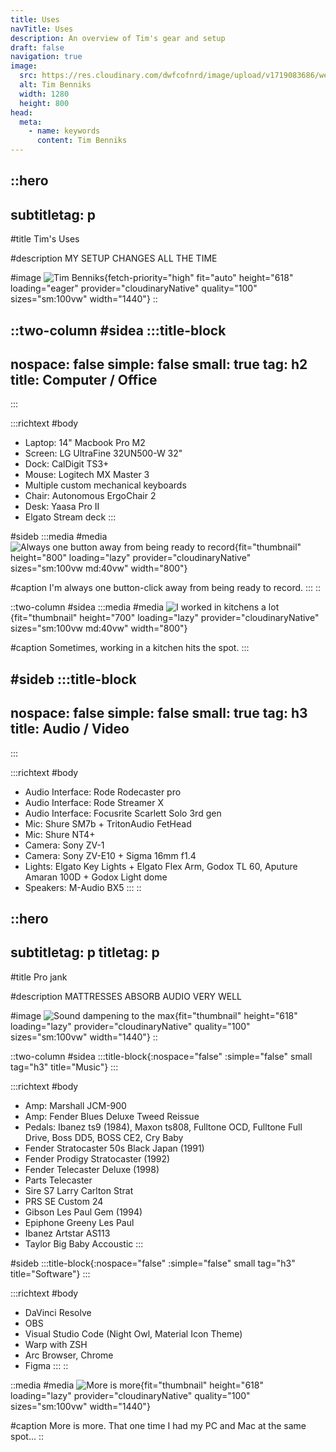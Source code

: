 ```yaml
---
title: Uses
navTitle: Uses
description: An overview of Tim's gear and setup
draft: false
navigation: true
image:
  src: https://res.cloudinary.com/dwfcofnrd/image/upload/v1719083686/website/1.jpg
  alt: Tim Benniks
  width: 1280
  height: 800
head:
  meta:
    - name: keywords
      content: Tim Benniks
---
```


::hero
---
subtitletag: p
---
#title
Tim's Uses

#description
MY SETUP CHANGES ALL THE TIME

#image
![Tim Benniks](/website/1.jpg){fetch-priority="high" fit="auto" height="618" loading="eager" provider="cloudinaryNative" quality="100" sizes="sm:100vw" width="1440"}
::

::two-column
#sidea
  :::title-block
  ---
  nospace: false
  simple: false
  small: true
  tag: h2
  title: Computer / Office
  ---
  :::

  :::richtext
  #body
  - Laptop: 14" Macbook Pro M2
  - Screen: LG UltraFine 32UN500-W 32"
  - Dock: CalDigit TS3+
  - Mouse: Logitech MX Master 3
  - Multiple custom mechanical keyboards
  - Chair: Autonomous ErgoChair 2
  - Desk: Yaasa Pro II
  - Elgato Stream deck
  :::

#sideb
  :::media
  #media
  ![Always one button away from being ready to record](/website/382812797_18389594554062889_9098335501379633300_n.jpg){fit="thumbnail" height="800" loading="lazy" provider="cloudinaryNative" sizes="sm:100vw md:40vw" width="800"}
  
  #caption
  I'm always one button-click away from being ready to record.
  :::
::

::two-column
#sidea
  :::media
  #media
  ![I worked in kitchens a lot](/website/5.jpg){fit="thumbnail" height="700" loading="lazy" provider="cloudinaryNative" sizes="sm:100vw md:40vw" width="800"}
  
  #caption
  Sometimes, working in a kitchen hits the spot.
  :::

#sideb
  :::title-block
  ---
  nospace: false
  simple: false
  small: true
  tag: h3
  title: Audio / Video
  ---
  :::

  :::richtext
  #body
  - Audio Interface: Rode Rodecaster pro
  - Audio Interface: Rode Streamer X
  - Audio Interface: Focusrite Scarlett Solo 3rd gen
  - Mic: Shure SM7b + TritonAudio FetHead
  - Mic: Shure NT4+
  - Camera: Sony ZV-1
  - Camera: Sony ZV-E10 + Sigma 16mm f1.4
  - Lights: Elgato Key Lights + Elgato Flex Arm, Godox TL 60, Aputure Amaran 100D + Godox Light dome
  - Speakers: M-Audio BX5
  :::
::

::hero
---
subtitletag: p
titletag: p
---
#title
Pro jank

#description
MATTRESSES ABSORB AUDIO VERY WELL

#image
![Sound dampening to the max](/website/7.jpg){fit="thumbnail" height="618" loading="lazy" provider="cloudinaryNative" quality="100" sizes="sm:100vw" width="1440"}
::

::two-column
#sidea
  :::title-block{:nospace="false" :simple="false" small tag="h3" title="Music"}
  :::

  :::richtext
  #body
  - Amp: Marshall JCM-900
  - Amp: Fender Blues Deluxe Tweed Reissue
  - Pedals: Ibanez ts9 (1984), Maxon ts808, Fulltone OCD, Fulltone Full Drive, Boss DD5, BOSS CE2, Cry Baby
  - Fender Stratocaster 50s Black Japan (1991)
  - Fender Prodigy Stratocaster (1992)
  - Fender Telecaster Deluxe (1998)
  - Parts Telecaster
  - Sire S7 Larry Carlton Strat
  - PRS SE Custom 24
  - Gibson Les Paul Gem (1994)
  - Epiphone Greeny Les Paul
  - Ibanez Artstar AS113
  - Taylor Big Baby Accoustic
  :::

#sideb
  :::title-block{:nospace="false" :simple="false" small tag="h3" title="Software"}
  :::

  :::richtext
  #body
  - DaVinci Resolve
  - OBS
  - Visual Studio Code (Night Owl, Material Icon Theme)
  - Warp with ZSH
  - Arc Browser, Chrome
  - Figma
  :::
::

::media
#media
![More is more](/website/6.jpg){fit="thumbnail" height="618" loading="lazy" provider="cloudinaryNative" quality="100" sizes="sm:100vw" width="1440"}

#caption
More is more. That one time I had my PC and Mac at the same spot...
::
